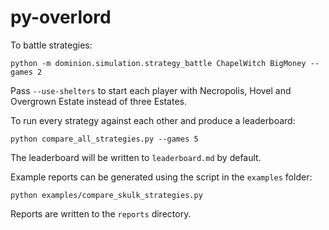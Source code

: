 # py-overlord

To battle strategies:

```
python -m dominion.simulation.strategy_battle ChapelWitch BigMoney --games 2
```

Pass `--use-shelters` to start each player with Necropolis, Hovel and
Overgrown Estate instead of three Estates.

To run every strategy against each other and produce a leaderboard:

```
python compare_all_strategies.py --games 5
```

The leaderboard will be written to `leaderboard.md` by default.

Example reports can be generated using the script in the `examples` folder:

```
python examples/compare_skulk_strategies.py
```

Reports are written to the `reports` directory.


